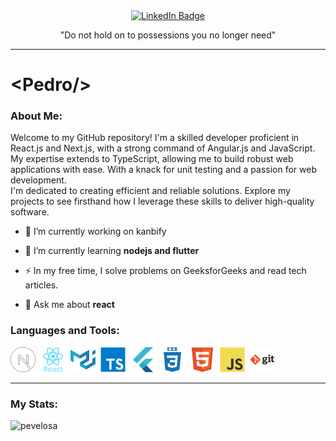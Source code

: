 <div id="badges" align="center">
  <a href="https://www.linkedin.com/in/pedrovelosa/"><img src="https://img.shields.io/badge/LinkedIn-blue?style=for-the-badge&logo=linkedin&logoColor=white" alt="LinkedIn Badge"/></a>
</div>
<div id="header" align="center">
  <p>"Do not hold on to possessions you no longer need"</p>
</div>

---

# &#60;Pedro&#47;&#62;

### About Me:
<div id="about-me">
  
Welcome to my GitHub repository! I'm a skilled developer proficient in React.js and Next.js, with a strong command of Angular.js and JavaScript. My expertise extends to TypeScript, allowing me to build robust web applications with ease. With a knack for unit testing and a passion for web development.  
I'm dedicated to creating efficient and reliable solutions. Explore my projects to see firsthand how I leverage these skills to deliver high-quality software. 

- :telescope: I’m currently working on kanbify

- :seedling: I’m currently learning **nodejs and flutter**

- :zap: In my free time, I solve problems on GeeksforGeeks and read tech articles.

- 💬 Ask me about **react**
</div>


### Languages and Tools:

<div id="languages-tools">
  <img src="https://github.com/devicons/devicon/blob/master/icons/nextjs/nextjs-line.svg" title="NextJs" alt="NextJs" width="40" height="40"/>&nbsp;
  <img src="https://github.com/devicons/devicon/blob/master/icons/react/react-original-wordmark.svg" title="React" alt="React" width="40" height="40"/>&nbsp;
  <img src="https://github.com/devicons/devicon/blob/master/icons/materialui/materialui-original.svg" title="Material UI" alt="Material UI" width="40"      height="40"/>&nbsp;
   <img src="https://github.com/devicons/devicon/blob/master/icons/typescript/typescript-original.svg" title="Typescript" alt="Typescript" width="40" height="40"/>&nbsp;
  <img src="https://github.com/devicons/devicon/blob/master/icons/flutter/flutter-original.svg" title="Flutter" alt="Flutter" width="40" height="40"/>&nbsp;
  <img src="https://github.com/devicons/devicon/blob/master/icons/css3/css3-plain-wordmark.svg"  title="CSS3" alt="CSS" width="40" height="40"/>&nbsp;
  <img src="https://github.com/devicons/devicon/blob/master/icons/html5/html5-original.svg" title="HTML5" alt="HTML" width="40" height="40"/>&nbsp;
  <img src="https://github.com/devicons/devicon/blob/master/icons/javascript/javascript-original.svg" title="JavaScript" alt="JavaScript" width="40" height="40"/>&nbsp;
  <img src="https://github.com/devicons/devicon/blob/master/icons/git/git-original-wordmark.svg" title="Git" **alt="Git" width="40" height="40"/>
</div>

---

### My Stats: 
<div id="stats">
  <div>
    <img src="https://github-readme-stats.vercel.app/api/top-langs?username=pevelosa&show_icons=true&locale=en&layout=compact&theme=dark&lang_count=16" alt="pevelosa" height="180em"/> 
  </div>
</div>





